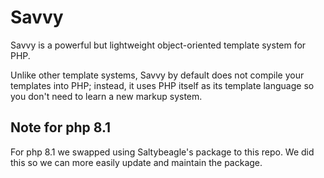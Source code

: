 # Savvy

Savvy is a powerful but lightweight object-oriented template system for PHP.

Unlike other template systems, Savvy by default does not compile your
templates into PHP; instead, it uses PHP itself as its template language so you
don't need to learn a new markup system.

## Note for php 8.1

For php 8.1 we swapped using Saltybeagle's package to this repo. We did this so we can more easily update and maintain the package.
